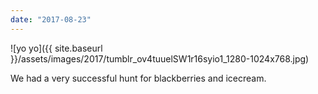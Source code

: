 ```yaml
---
date: "2017-08-23"
---
```


![yo yo]({{ site.baseurl }}/assets/images/2017/tumblr_ov4tuuelSW1r16syio1_1280-1024x768.jpg)

We had a very successful hunt for blackberries and icecream.
